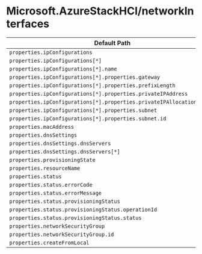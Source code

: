 # Microsoft.AzureStackHCI/networkInterfaces

| Default Path | Alias |
|---|---|
| `properties.ipConfigurations` | `Microsoft.AzureStackHCI/networkinterfaces/ipConfigurations` |
| `properties.ipConfigurations[*]` | `Microsoft.AzureStackHCI/networkinterfaces/ipConfigurations[*]` |
| `properties.ipConfigurations[*].name` | `Microsoft.AzureStackHCI/networkinterfaces/ipConfigurations[*].name` |
| `properties.ipConfigurations[*].properties.gateway` | `Microsoft.AzureStackHCI/networkinterfaces/ipConfigurations[*].gateway` |
| `properties.ipConfigurations[*].properties.prefixLength` | `Microsoft.AzureStackHCI/networkinterfaces/ipConfigurations[*].prefixLength` |
| `properties.ipConfigurations[*].properties.privateIPAddress` | `Microsoft.AzureStackHCI/networkinterfaces/ipConfigurations[*].privateIPAddress` |
| `properties.ipConfigurations[*].properties.privateIPAllocationMethod` | `Microsoft.AzureStackHCI/networkinterfaces/ipConfigurations[*].privateIPAllocationMethod` |
| `properties.ipConfigurations[*].properties.subnet` | `Microsoft.AzureStackHCI/networkinterfaces/ipConfigurations[*].subnet` |
| `properties.ipConfigurations[*].properties.subnet.id` | `Microsoft.AzureStackHCI/networkinterfaces/ipConfigurations[*].subnet.id` |
| `properties.macAddress` | `Microsoft.AzureStackHCI/networkinterfaces/macAddress` |
| `properties.dnsSettings` | `Microsoft.AzureStackHCI/networkinterfaces/dnsSettings` |
| `properties.dnsSettings.dnsServers` | `Microsoft.AzureStackHCI/networkinterfaces/dnsSettings.dnsServers` |
| `properties.dnsSettings.dnsServers[*]` | `Microsoft.AzureStackHCI/networkinterfaces/dnsSettings.dnsServers[*]` |
| `properties.provisioningState` | `Microsoft.AzureStackHCI/networkinterfaces/provisioningState` |
| `properties.resourceName` | `Microsoft.AzureStackHCI/networkinterfaces/resourceName` |
| `properties.status` | `Microsoft.AzureStackHCI/networkinterfaces/status` |
| `properties.status.errorCode` | `Microsoft.AzureStackHCI/networkinterfaces/status.errorCode` |
| `properties.status.errorMessage` | `Microsoft.AzureStackHCI/networkinterfaces/status.errorMessage` |
| `properties.status.provisioningStatus` | `Microsoft.AzureStackHCI/networkinterfaces/status.provisioningStatus` |
| `properties.status.provisioningStatus.operationId` | `Microsoft.AzureStackHCI/networkinterfaces/status.provisioningStatus.operationId` |
| `properties.status.provisioningStatus.status` | `Microsoft.AzureStackHCI/networkinterfaces/status.provisioningStatus.status` |
| `properties.networkSecurityGroup` | `Microsoft.AzureStackHCI/networkinterfaces/networkSecurityGroup` |
| `properties.networkSecurityGroup.id` | `Microsoft.AzureStackHCI/networkinterfaces/networkSecurityGroup.id` |
| `properties.createFromLocal` | `Microsoft.AzureStackHCI/networkinterfaces/createFromLocal` |


